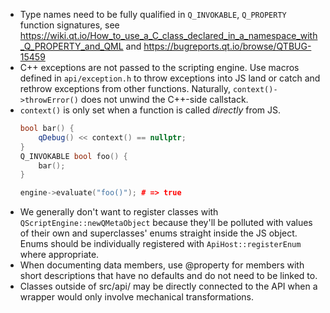 - Type names need to be fully qualified in `Q_INVOKABLE`, `Q_PROPERTY` function signatures, see https://wiki.qt.io/How_to_use_a_C_class_declared_in_a_namespace_with_Q_PROPERTY_and_QML and https://bugreports.qt.io/browse/QTBUG-15459
- C++ exceptions are not passed to the scripting engine. Use macros defined in `api/exception.h` to throw exceptions into JS land or catch and rethrow exceptions from other functions. Naturally, `context()->throwError()` does not unwind the C++-side callstack.
- `context()` is only set when a function is called *directly* from JS.
   ```c++
   bool bar() {
       qDebug() << context() == nullptr;
   }
   Q_INVOKABLE bool foo() {
       bar();
   }

   engine->evaluate("foo()"); # => true
   ```
- We generally don't want to register classes with `QScriptEngine::newQMetaObject` because they'll be polluted with values of their own and superclasses' enums straight inside the JS object. Enums should be individually registered with `ApiHost::registerEnum` where appropriate.
- When documenting data members, use @property for members with short descriptions that have no defaults and do not need to be linked to.
- Classes outside of src/api/ may be directly connected to the API when a wrapper would only involve mechanical transformations.